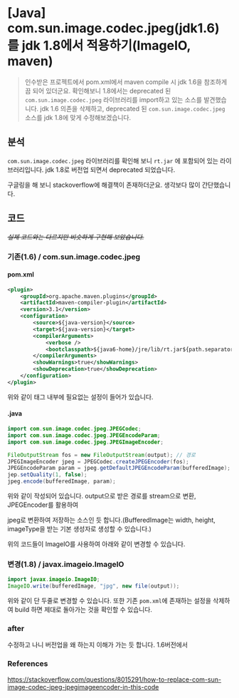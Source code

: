 # [Java] com.sun.image.codec.jpeg(jdk1.6) 를 jdk 1.8에서 적용하기(ImageIO, maven)

> 인수받은 프로젝트에서 pom.xml에서 maven compile 시 jdk 1.6을 참조하게끔 되어 있더군요. 확인해보니 1.8에서는 deprecated 된 `com.sun.image.codec.jpeg` 라이브러리를 import하고 있는 소스를 발견했습니다. jdk 1.6 의존을 삭제하고, deprecated 된 `com.sun.image.codec.jpeg` 소스를 jdk 1.8에 맞게 수정해보겠습니다.

## 분석

`com.sun.image.codec.jpeg` 라이브러리를 확인해 보니 `rt.jar` 에 포함되어 있는 라이브러리입니다. jdk 1.8로 버전업 되면서 deprecated 되었습니다.

구글링을 해 보니 stackoverflow에 해결책이 존재하더군요. 생각보다 많이 간단했습니다.



## 코드

~~*실제 코드와는 다르지만 비슷하게 구현해 보았습니다.*~~

### 기존(1.6) / com.sun.image.codec.jpeg

#### pom.xml

```xml
<plugin>
    <groupId>org.apache.maven.plugins</groupId>
    <artifactId>maven-compiler-plugin</artifactId>
    <version>3.1</version>
    <configuration>
        <source>${java-version}</source>
        <target>${java-version}</target>
        <compilerArguments>
            <verbose />
            <bootclasspath>${java6-home}/jre/lib/rt.jar${path.separator}${java6-home}/jre/lib/jce.jar</bootclasspath>
        </compilerArguments>
        <showWarnings>true</showWarnings>
        <showDeprecation>true</showDeprecation>
    </configuration>
</plugin>
```

위와 같이 <build> 태그 내부에 필요없는 설정이 들어가 있습니다. 

#### .java

```java
import com.sun.image.codec.jpeg.JPEGCodec;
import com.sun.image.codec.jpeg.JPEGEncodeParam;
import com.sun.image.codec.jpeg.JPEGImageEncoder;

FileOutputStream fos = new FileOutputStream(output); // 경로
JPEGImageEncoder jpeg = JPEGCodec.createJPEGEncoder(fos);
JPEGEncodeParam param = jpeg.getDefaultJPEGEncodeParam(bufferedImage);
jep.setQuality(1, false);
jpeg.encode(bufferedImage, param);
```

위와 같이 작성되어 있습니다. output으로 받은 경로를 stream으로 변환, JPEGEncoder를 활용하여 

jpeg로 변환하여 저장하는 소스인 듯 합니다.(BufferedImage는 width, height, imageType을 받는 기본 생성자로 생성할 수 있습니다.)

위의 코드들이 ImageIO를 사용하여 아래와 같이 변경할 수 있습니다.



### 변경(1.8) / javax.imageio.ImageIO

```java
import javax.imageio.ImageIO;
ImageIO.write(bufferedImage, "jpg", new file(output));
```

위와 같이 단 두줄로 변경할 수 있습니다. 또한 기존 `pom.xml`에 존재하는 설정을 삭제하여 build 하면 제대로 돌아가는 것을 확인할 수 있습니다.



### after

수정하고 나니 버전업을 왜 하는지 이해가 가는 듯 합니다. 1.6버전에서 



### References

https://stackoverflow.com/questions/8015291/how-to-replace-com-sun-image-codec-jpeg-jpegimageencoder-in-this-code